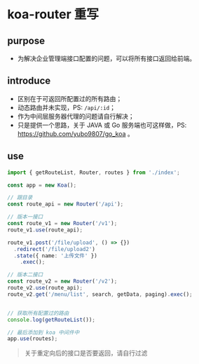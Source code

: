 # koa-router 重写

## purpose

- 为解决企业管理端接口配置的问题，可以将所有接口返回给前端。

## introduce

- 区别在于可返回所配置过的所有路由；
- 动态路由并未实现，PS: `/api/:id`；
- 作为中间层服务器代理的问题请自行解决；
- 只是提供一个思路，关于 JAVA 或 Go 服务端也可这样做，PS: https://github.com/yubo9807/go_koa 。

## use

```ts
import { getRouteList, Router, routes } from './index';

const app = new Koa();

// 跟目录
const route_api = new Router('/api');

// 版本一接口
const route_v1 = new Router('/v1');
route_v1.use(route_api);

route_v1.post('/file/upload', () => {})
  .redirect('/file/upload2')
  .state({ name: '上传文件' })
	.exec();

// 版本二接口
const route_v2 = new Router('/v2');
route_v2.use(route_api);
route_v2.get('/menu/list', search, getData, paging).exec();


// 获取所有配置过的路由
console.log(getRouteList());

// 最后添加到 koa 中间件中
app.use(routes);
```

> 关于重定向后的接口是否要返回，请自行过滤

